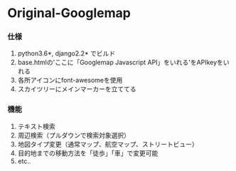 # Original-Googlemap
### 仕様
1. python3.6*, django2.2* でビルド
1. base.htmlの'ここに「Googlemap Javascript API」をいれる'をAPIkeyをいれる
1. 各所アイコンにfont-awesomeを使用
1. スカイツリーにメインマーカーを立ててる

### 機能
1. テキスト検索
1. 周辺検索（プルダウンで検索対象選択）
1. 地図タイプ変更（通常マップ、航空マップ、ストリートビュー）
1. 目的地までの移動方法を「徒歩」「車」で変更可能
1. etc..
